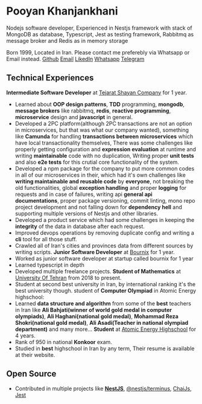 # Pooyan Khanjankhani
Nodejs software developer, Experienced in Nestjs framework with stack of MongoDB as database, Typescript, Jest as testing framework, Rabbitmq as message broker and Redis as in memory storage

Born 1999, Located in Iran.
Please contact me preferebly via Whatsapp or Email instead.
[Github](github.com/thekhanj)
[Email](mailto:pooyankhan@gmail.com)
[LikedIn](https://www.linkedin.com/in/pooyan-khanjankhani-a50459177/)
[Whatsapp](+989213762364)
[Telegram](TheKhanj)

## Technical Experiences
**Intermediate Software Developer** at [Tejarat Shayan Company](https://tejaratshayan.com/) for 1 year.
  - Learned about **OOP design patterns**, **TDD** programming, **mongodb**, **message brokers** like rabbitmq, **redis**, **reactive programming**, **microservice** design and **javascript** in general.
  - Developed a 2PC platform(although 2PC transactions are not an option in microservices, but that was what our company wanted), something like **Camunda** for handling **transactions between microservices** which have local transactionality themselves, There was some challenges like properly getting configuration and **expression evaluation** at runtime and writing **maintainable** code with no duplication, Writing proper **unit tests** and also **e2e tests** for this crutial core functionality of the system.
  - Developed a npm package for the company to put more common codes in all of our microservices in their, which had it's own challenges like **writing maintainable and reusable code** by **everyone**, not breaking the old functionalities, global **exception handling** and proper **logging** for requests and in case of failures, writing api **general api documentations**, proper package versioning, commit linting, mono repo project development and not falling down for **dependency hell** and supporting multiple versions of Nestjs and other libraries.
  - Developed a product service which had some challenges in keeping the **integrity** of the data in database after each request.
  - Improved devops operations by removing duplicate config and writing a **cli** tool for all those stuff.
  - Crawled all of Iran's cities and provinces data from different sources by writing scripts.
**Junior Software Developer** at [Bournix](https://ir.linkedin.com/company/bournix) for 1 year.
  - Worked as junior software developer at startup called bournix for 1 year
  - Learned typescript in depth
  - Developed multiple freelance projects.
**Student of Mathematics** at [University Of Tehran](https://www.linkedin.com/school/university-of-tehran/?originalSubdomain=ir) from 2018 to present.
  - Student at second best university in Iran, by international ranking it's the best university though.
student of **Computer Olympiad** in Atomic Energy highschool:
  - Learned **data structure and algorithm** from some of the **best** teachers in Iran like **Ali Bahjati(winner of world gold medal in computer olympiads)**, **Ali Haghani(national gold medal)**, **Mohammad Reza Shokri(national gold medal)**, **Ali Asadi(Teacher in national olympiad department)** and many more...
**Student** at [Atomic Energy Highschool](http://www.aehighschool.com/) for 4 years.
  - Rank of 950 in national **Konkoor** exam.
  - Studied in **best** highschool in Iran by any term, Their resume is available at their website.

## Open Source
  - Contributed in multiple projects like [**NestJS**](https://github.com/nestjs/nest/graphs/contributors), [@nestjs/terminus](https://github.com/nestjs/terminus/graphs/contributors), [ChaiJs](https://github.com/chaijs/chaijs.github.io/graphs/contributors), [Jest](https://github.com/facebook/jest)
